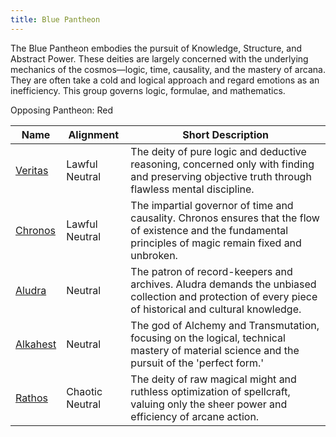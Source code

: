 ```yaml
---
title: Blue Pantheon
---
```


The Blue Pantheon embodies the pursuit of Knowledge, Structure, and Abstract Power. These deities are largely concerned with the underlying mechanics of the cosmos—logic, time, causality, and the mastery of arcana. They are often take a cold and logical approach and regard emotions as an inefficiency. This group governs logic, formulae, and mathematics.

Opposing Pantheon: Red

| Name                    | Alignment       | Short Description                                                                                                                                           |
| ----------------------- | --------------- | ----------------------------------------------------------------------------------------------------------------------------------------------------------- |
| [Veritas](../veritas)   | Lawful Neutral  | The deity of pure logic and deductive reasoning, concerned only with finding and preserving objective truth through flawless mental discipline.             |
| [Chronos](../chronos)   | Lawful Neutral  | The impartial governor of time and causality. Chronos ensures that the flow of existence and the fundamental principles of magic remain fixed and unbroken. |
| [Aludra](../aludra)     | Neutral         | The patron of record-keepers and archives. Aludra demands the unbiased collection and protection of every piece of historical and cultural knowledge.       |
| [Alkahest](../alkahest) | Neutral         | The god of Alchemy and Transmutation, focusing on the logical, technical mastery of material science and the pursuit of the 'perfect form.'                 |
| [Rathos](../rathos)     | Chaotic Neutral | The deity of raw magical might and ruthless optimization of spellcraft, valuing only the sheer power and efficiency of arcane action.                       |
